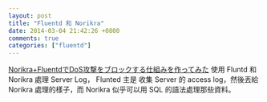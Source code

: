 ```yaml
---
layout: post
title: "Fluentd 和 Norikra"
date: 2014-03-04 21:42:26 +0800
comments: true
categories: ["fluentd"]
---
```


<!-- more -->

[Norikra+FluentdでDoS攻撃をブロックする仕組みを作ってみた] 使用 Fluntd 和 Norikra 處理 Server Log， Flunted 主是
收集 Server 的 access log，然後丟給 Norikra 處理的樣子，而 Norikra 似乎可以用 SQL 的語法處理那些資料。




[Norikra+FluentdでDoS攻撃をブロックする仕組みを作ってみた]:http://dev.classmethod.jp/cloud/aws/block_dos_attack_by_norikra/